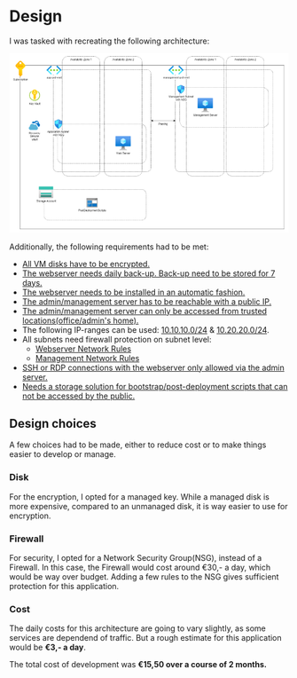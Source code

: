 # **Design**

I was tasked with recreating the following architecture:

![Provided architecture](../../../Includes/Architecture_On-prem.png)

Additionally, the following requirements had to be met:
- [All VM disks have to be encrypted.](../../../Includes/Disk_Encryption.png) 
- [The webserver needs daily back-up. Back-up need to be stored for 7 days.](../../../Includes/VM_BackUp.png)
- [The webserver needs to be installed in an automatic fashion.](../../../Includes/SS_UserData.png)
- [The admin/management server has to be reachable with a public IP.](../../../Includes/SSH_terminal.png)
- [The admin/management server can only be accessed from trusted locations(office/admin's home).](../../../Includes/NSG_IP_Requirement.png)
- The following IP-ranges can be used: [10.10.10.0/24](../../../Includes/VNET1_IP_Range.png) & [10.20.20.0/24](../../../Includes/VNET2_IP_Range.png).
- All subnets need firewall protection on subnet level:
    - [Webserver Network Rules](../../../Includes/NSG1_Rules.png)
    - [Management Network Rules](../../../Includes/NSG_Management_Rules.png)
- [SSH or RDP connections with the webserver only allowed via the admin server.](../../../Includes/NSG1_Rules.png)
- [Needs a storage solution for bootstrap/post-deployment scripts that can not be accessed by the public.](../../../Includes/StorageAccount_Public_Access.png)

## Design choices

A few choices had to be made, either to reduce cost or to make things easier to develop or manage.

### **Disk**

For the encryption, I opted for a managed key. While a managed disk is more expensive, compared to an unmanaged disk, it is way easier to use for encryption.

### **Firewall**

For security, I opted for a Network Security Group(NSG), instead of a Firewall. In this case, the Firewall would cost around €30,- a day, which would be way over budget. Adding a few rules to the NSG gives sufficient protection for this application.

### **Cost**

The daily costs for this architecture are going to vary slightly, as some services are dependend of traffic. But a rough estimate for this application would be **€3,- a day**.

The total cost of development was **€15,50 over a course of 2 months.**